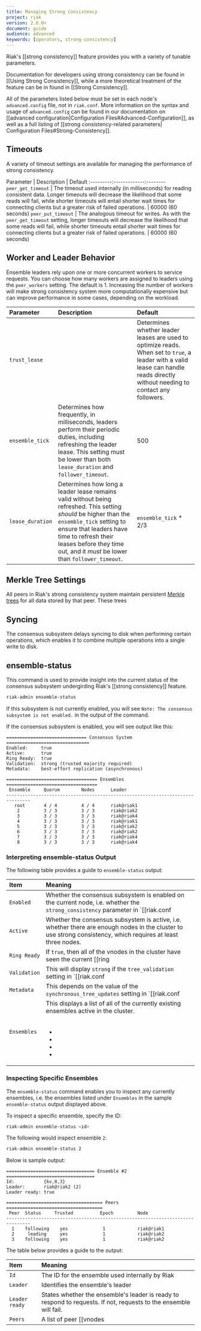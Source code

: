 ```yaml
---
title: Managing Strong Consistency
project: riak
version: 2.0.0+
document: guide
audience: advanced
keywords: [operators, strong-consistency]
---
```


Riak's [[strong consistency]] feature provides you with a variety of
tunable parameters.

Documentation for developers using strong consistency can be found in
[[Using Strong Consistency]], while a more theoretical treatment of the
feature can be in found in [[Strong Consistency]].

All of the parameters listed below must be set in each node's
`advanced.config` file, _not_ in `riak.conf`. More information on the
syntax and usage of `advanced.config` can be found in our documentation
on [[advanced configuration|Configuration Files#Advanced-Configuration]],
as well as a full listing of [[strong consistency-related parameters|
Configuration Files#Strong-Consistency]].

## Timeouts

A variety of timeout settings are available for managing the performance
of strong consistency.

Parameter | Description | Default
:---------:-------------:--------
`peer_get_timeout` | The timeout used internally (in milliseconds) for reading consistent data. Longer timeouts will decrease the likelihood that some reads will fail, while shorter timeouts will entail shorter wait times for connecting clients but a greater risk	of failed operations. | 60000 (60 seconds)
`peer_put_timeout` | The analogous timeout for writes. As with the `peer_get_timeout` setting, longer timeouts will decrease the likelihood that some reads will fail, while shorter timeouts entail shorter wait times for connecting clients but a greater risk of failed operations. | 60000 (60 seconds)

## Worker and Leader Behavior

Ensemble leaders rely upon one or more concurrent workers to service
requests. You can choose how many workers are assigned to leaders using
the `peer_workers` setting. The default is 1. Increasing the number of
workers will make strong consistency system more computationally
expensive but can improve performance in some cases, depending on the
workload.

Parameter | Description | Default
:---------|:------------|:-------
`trust_lease` | | Determines whether leader leases are used to optimize reads. When set to `true`, a leader with a valid lease can handle reads directly without needing to contact any followers.
`ensemble_tick` | Determines how frequently, in milliseconds, leaders perform their periodic duties, including refreshing the leader lease. This setting must be lower than both `lease_duration` and `follower_timeout`. | 500
`lease_duration` | Determines how long a leader lease remains valid without being refreshed. This setting _should_ be higher than the `ensemble_tick` setting to ensure that leaders have time to refresh their leases before they time out, and it _must_ be lower than `follower_timeout`. | `ensemble_tick` * 2/3

## Merkle Tree Settings

All peers in Riak's strong consistency system maintain persistent
[Merkle trees](http://en.wikipedia.org/wiki/Merkle_tree) for all data
stored by that peer. These trees 

## Syncing

The consensus subsystem delays syncing to disk when performing certain
operations, which enables it to combine multiple operations into a
single write to disk.

## ensemble-status

This command is used to provide insight into the current status of the
consensus subsystem undergirding Riak's [[strong consistency]] feature.

```bash
riak-admin ensemble-status
```

If this subsystem is not currently enabled, you will see `Note: The
consensus subsystem is not enabled.` in the output of the command.

If the consensus subsystem is enabled, you will see output like this:

```
============================== Consensus System ===============================
Enabled:     true
Active:      true
Ring Ready:  true
Validation:  strong (trusted majority required)
Metadata:    best-effort replication (asynchronous)

================================== Ensembles ==================================
 Ensemble     Quorum        Nodes      Leader
-------------------------------------------------------------------------------
   root       4 / 4         4 / 4      riak@riak1
    2         3 / 3         3 / 3      riak@riak2
    3         3 / 3         3 / 3      riak@riak4
    4         3 / 3         3 / 3      riak@riak1
    5         3 / 3         3 / 3      riak@riak2
    6         3 / 3         3 / 3      riak@riak2
    7         3 / 3         3 / 3      riak@riak4
    8         3 / 3         3 / 3      riak@riak4
```

### Interpreting ensemble-status Output

The following table provides a guide to `ensemble-status` output:

Item | Meaning
:----|:-------
`Enabled` | Whether the consensus subsystem is enabled on the current node, i.e. whether the `strong_consistency` parameter in `[[riak.conf|Configuration Files#Strong-Consistency]]` has been set to `on`. If this reads `false` and you wish to enable strong consistency, see our documentation on [[enabling strong consistency|Using Strong Consistency#Enabling-Strong-Consistency]].
`Active` | Whether the consensus subsystem is active, i.e. whether there are enough nodes in the cluster to use strong consistency, which requires at least three nodes.
`Ring Ready` | If `true`, then all of the vnodes in the cluster have seen the current [[ring|Clusters#The-Ring]], which means that the strong consistency subsystem can be used; if `false`, then the system is not yet ready. If you have recently added or removed a node to/from the cluster, it may take some time for `Ring Ready` to change.
`Validation` | This will display `strong` if the `tree_validation` setting in `[[riak.conf|Configuration Files#Strong-Consistency]]` has been set to `on` and `weak` if set to `off`.
`Metadata` | This depends on the value of the `synchronous_tree_updates` setting in `[[riak.conf|Configuration Files#Strong-Consistency]]`, which determines whether strong consistency-related Merkle trees are updated synchronously or asynchronously. If `best-effort replication (asynchronous)`, then `synchronous_tree_updates` is set to `false`; if `guaranteed replication (synchronous)` then `synchronous_tree_updates` is set to `true`.
`Ensembles` | This displays a list of all of the currently existing ensembles active in the cluster.<br /><br /><ul><li></li><li></li><li></li><li></li></ul>

### Inspecting Specific Ensembles

The `ensemble-status` command enables you to inspect any currently
ensembles, i.e. the ensembles listed under `Ensembles` in the sample
`ensemble-status` output displayed above.

To inspect a specific ensemble, specify the ID:

```bash
riak-admin ensemble-status <id>
```

The following would inspect ensemble `2`:

```bash
riak-admin ensemble-status 2
```

Below is sample output:

```
================================= Ensemble #2 =================================
Id:           {kv,0,3}
Leader:       riak@riak2 (2)
Leader ready: true

==================================== Peers ====================================
 Peer  Status     Trusted          Epoch         Node
-------------------------------------------------------------------------------
  1    following    yes             1            riak@riak1
  2     leading     yes             1            riak@riak2
  3    following    yes             1            riak@riak2
```

The table below provides a guide to the output:

Item | Meaning
:----|:-------
`Id` | The ID for the ensemble used internally by Riak
`Leader` | Identifies the ensemble's leader
`Leader ready` | States whether the ensemble's leader is ready to respond to requests. If not, requests to the ensemble will fail.
`Peers` | A list of peer [[vnodes|Riak Glossary#vnode]] associated with the ensemble.<br /><br /><ul><li>**Peer** --- The ID of the peer</li><li>**Status** --- Whether the peer is a leader or a follower</li><li>**Trusted** --- Whether the peer's Merkle tree is currently considered trusted or not</li><li>**Epoch** --- The current consensus epoch for the peer. The epoch is incremented each time the leader changes.</li><li></li></ul>
